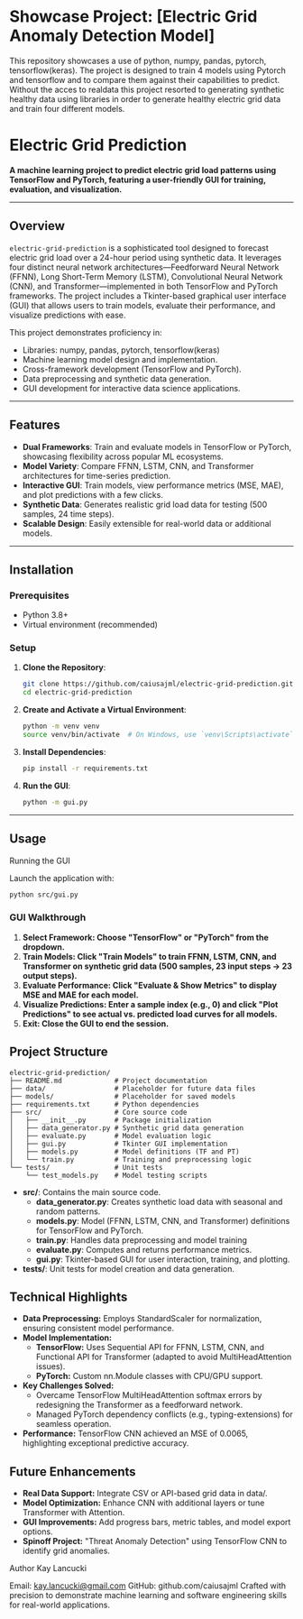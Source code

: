 # Showcase Project: [Electric Grid Anomaly Detection Model]

This repository showcases a use of python, numpy, pandas, pytorch, tensorflow(keras).
The project is designed to train 4 models using Pytorch and tensorflow and to compare them against their capabilities to predict.
Without the acces to realdata this project resorted to generating synthetic healthy data using libraries in order to generate healthy electric grid data and train four different models.

# Electric Grid Prediction

**A machine learning project to predict electric grid load patterns using TensorFlow and PyTorch, featuring a user-friendly GUI for training, evaluation, and visualization.**

---

## Overview

`electric-grid-prediction` is a sophisticated tool designed to forecast electric grid load over a 24-hour period using synthetic data. It leverages four distinct neural network architectures—Feedforward Neural Network (FFNN), Long Short-Term Memory (LSTM), Convolutional Neural Network (CNN), and Transformer—implemented in both TensorFlow and PyTorch frameworks. The project includes a Tkinter-based graphical user interface (GUI) that allows users to train models, evaluate their performance, and visualize predictions with ease.

This project demonstrates proficiency in:
- Libraries: numpy, pandas, pytorch, tensorflow(keras)
- Machine learning model design and implementation.
- Cross-framework development (TensorFlow and PyTorch).
- Data preprocessing and synthetic data generation.
- GUI development for interactive data science applications.

---

## Features

- **Dual Frameworks**: Train and evaluate models in TensorFlow or PyTorch, showcasing flexibility across popular ML ecosystems.
- **Model Variety**: Compare FFNN, LSTM, CNN, and Transformer architectures for time-series prediction.
- **Interactive GUI**: Train models, view performance metrics (MSE, MAE), and plot predictions with a few clicks.
- **Synthetic Data**: Generates realistic grid load data for testing (500 samples, 24 time steps).
- **Scalable Design**: Easily extensible for real-world data or additional models.

---

## Installation

### Prerequisites
- Python 3.8+
- Virtual environment (recommended)

### Setup
1. **Clone the Repository**:
   ```bash
   git clone https://github.com/caiusajml/electric-grid-prediction.git
   cd electric-grid-prediction
   
2. **Create and Activate a Virtual Environment**:
   ```bash
   python -m venv venv
   source venv/bin/activate  # On Windows, use `venv\Scripts\activate`
   
3. **Install Dependencies**:
   ```bash
   pip install -r requirements.txt
   

4. **Run the GUI**:
   ```bash
   python -m gui.py
   ```

---

## Usage
Running the GUI

Launch the application with:
   ```bash
   python src/gui.py
   ```
### GUI Walkthrough

1. **Select Framework: Choose "TensorFlow" or "PyTorch" from the dropdown.**
2. **Train Models: Click "Train Models" to train FFNN, LSTM, CNN, and Transformer on synthetic grid data (500 samples, 23 input steps → 23 output steps).**
3. **Evaluate Performance: Click "Evaluate & Show Metrics" to display MSE and MAE for each model.**
4. **Visualize Predictions: Enter a sample index (e.g., 0) and click "Plot Predictions" to see actual vs. predicted load curves for all models.**
5. **Exit: Close the GUI to end the session.**

## Project Structure

```
electric-grid-prediction/
├── README.md             # Project documentation
├── data/                 # Placeholder for future data files
├── models/               # Placeholder for saved models
├── requirements.txt      # Python dependencies
├── src/                  # Core source code
│   ├── __init__.py       # Package initialization
│   ├── data_generator.py # Synthetic grid data generation
│   ├── evaluate.py       # Model evaluation logic
│   ├── gui.py            # Tkinter GUI implementation
│   ├── models.py         # Model definitions (TF and PT)
│   └── train.py          # Training and preprocessing logic
└── tests/                # Unit tests
    └── test_models.py    # Model testing scripts
```

- **src/**: Contains the main source code.
  - **data_generator.py**: Creates synthetic load data with seasonal and random patterns.
  - **models.py**: Model (FFNN, LSTM, CNN, and Transformer) definitions for TensorFlow and PyTorch.
  - **train.py**: Handles data preprocessing and model training
  - **evaluate.py**: Computes and returns performance metrics.
  - **gui.py**: Tkinter-based GUI for user interaction, training, and plotting.
- **tests/**: Unit tests for model creation and data generation.

## Technical Highlights
- **Data Preprocessing:** Employs StandardScaler for normalization, ensuring consistent model performance.
- **Model Implementation:**
   - **TensorFlow:** Uses Sequential API for FFNN, LSTM, CNN, and Functional API for Transformer (adapted to avoid MultiHeadAttention issues).
   - **PyTorch:** Custom nn.Module classes with CPU/GPU support.
- **Key Challenges Solved:**
  - Overcame TensorFlow MultiHeadAttention softmax errors by redesigning the Transformer as a feedforward network.
  - Managed PyTorch dependency conflicts (e.g., typing-extensions) for seamless operation.
- **Performance:** TensorFlow CNN achieved an MSE of 0.0065, highlighting exceptional predictive accuracy.

## Future Enhancements
- **Real Data Support:** Integrate CSV or API-based grid data in data/.
- **Model Optimization:** Enhance CNN with additional layers or tune Transformer with Attention.
- **GUI Improvements:** Add progress bars, metric tables, and model export options.
- **Spinoff Project:** "Threat Anomaly Detection" using TensorFlow CNN to identify grid anomalies.

Author
Kay Lancucki

Email: kay.lancucki@gmail.com
GitHub: github.com/caiusajml
Crafted with precision to demonstrate machine learning and software engineering skills for real-world applications.
